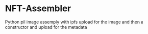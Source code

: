 # NFT-Assembler
Python pil image assemply with ipfs upload for the image and then a constructor and upload for the metadata
